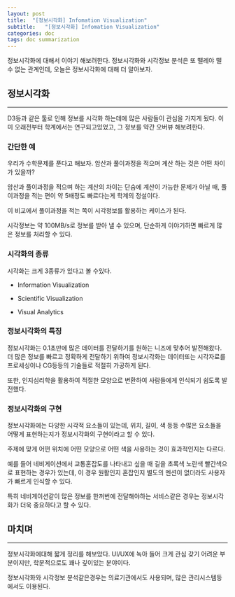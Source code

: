 ```yaml
---
layout: post
title:  "[정보시각화] Infomation Visualization"
subtitle:   "[정보시각화] Infomation Visualization"
categories: doc
tags: doc summarization
---
```


정보시각화에 대해서 이야기 해보려한다. 정보시각화와 시각정보 분석은 또 뗄레야 뗄 수 없는 관계인데, 오늘은 정보시각화에 대해 더 알아보자.

## 정보시각화

---

D3등과 같은 툴로 인해 정보를 시각화 하는데에 많은 사람들이 관심을 가지게 됬다. 이미 오래전부터 학계에서는 연구되고있었고, 그 정보를 약간 오버뷰 해보려한다.

### 간단한 예

우리가 수학문제를 푼다고 해보자. 암산과 풀이과정을 적으며 계산 하는 것은 어떤 차이가 있을까?

암산과 풀이과정을 적으며 하는 계산의 차이는 단숨에 계산이 가능한 문제가 아닐 때, 풀이과정을 적는 편이 약 5배정도 빠르다는게 학계의 정설이다.

이 비교에서 풀이과정을 적는 쪽이 시각정보를 활용하는 케이스가 된다.

시각정보는 약 100MB/s로 정보를 받아 낼 수 있으며, 단순하게 이야기하면 빠르게 많은 정보를 처리할 수 있다.

### 시각화의 종류

시각화는 크게 3종류가 있다고 볼 수있다.

- Information Visualization

- Scientific Visualization

- Visual Analytics

### 정보시각화의 특징

정보시각화는 0.1초만에 많은 데이터를 전달하기를 원하는 니즈에 맞추어 발전해왔다.  더 많은 정보를 빠르고 정확하게 전달하기 위하여 정보시각화는 데이터또는 시각자료를 프로세싱이나 CG등등의 기술들로 적절히 가공하게 된다.

또한, 인지심리학을 활용하여 적절한 모양으로 변환하여 사람들에게 인식되기 쉽도록 발전했다.

### 정보시각화의 구현

정보시각화에는 다양한 시각적 요소들이 있는데, 위치, 길이, 색 등등 수많은 요소들을 어떻게 표현하는지가 정보시각화의 구현이라고 할 수 있다.

주제에 맞게 어떤 위치에 어떤 모양으로 어떤 색을 사용하는 것이 효과적인지는 다르다.

예를 들어 네비게이션에서 교통혼잡도를 나타내고 싶을 때 길을 초록색 노란색 빨간색으로 표현하는 경우가 있는데, 이 경우 원활인지 혼잡인지 별도의 멘션이 없더라도 사용자가 빠르게 인식할 수 있다.

특히 네비게이션같이 많은 정보를 한꺼번에 전달해야하는 서비스같은 경우는 정보시각화가 더욱 중요하다고 할 수 있다.

## 마치며

---

정보시각화에대해 짧게 정리를 해보았다. UI/UX에 녹아 들어 크게 관심 갖기 어려운 부분이지만, 학문적으로도 꽤나 깊이있는 분야이다.

정보시각화와 시각정보 분석같은경우는 의료기관에서도 사용되며, 많은 관리시스템등에서도 이용된다.

